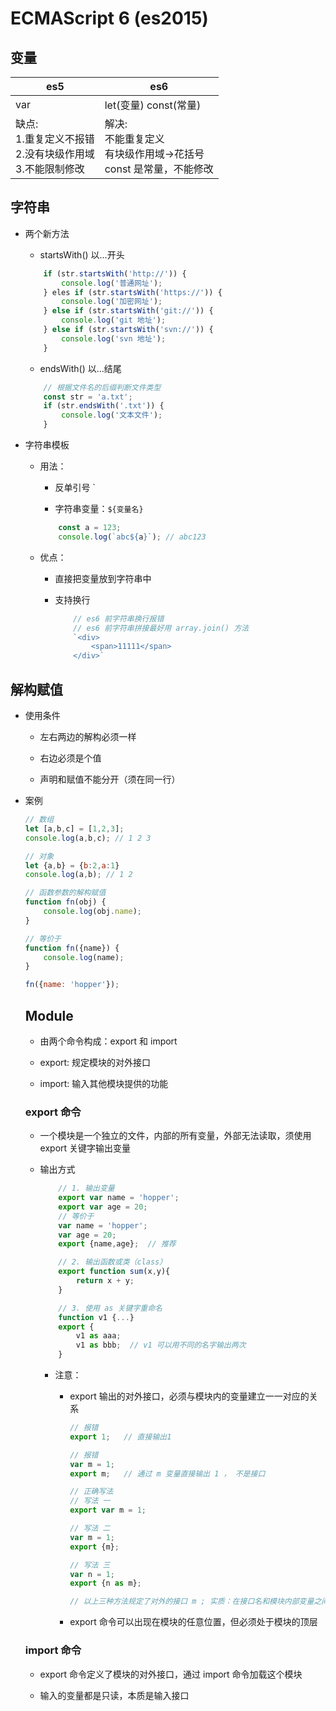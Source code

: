 # ECMAScript 6 (es2015)

## 变量

|es5|es6|
|---|---|
|var|let(变量) const(常量)|
|缺点:<br>1.重复定义不报错<br>2.没有块级作用域<br>3.不能限制修改| 解决:<br>不能重复定义<br>有块级作用域->花括号<br>const 是常量，不能修改

## 字符串

- 两个新方法

    - startsWith()  以...开头

    ```javascript
        if (str.startsWith('http://')) {
            console.log('普通网址');
        } eles if (str.startsWith('https://')) {
            console.log('加密网址');
        } else if (str.startsWith('git://')) {
            console.log('git 地址');
        } else if (str.startsWith('svn://')) {
            console.log('svn 地址');
        }
    ```

    - endsWith()    以...结尾

    ```javascript
        // 根据文件名的后缀判断文件类型
        const str = 'a.txt';
        if (str.endsWith('.txt')) {
            console.log('文本文件');
        }
    ```

- 字符串模板

    - 用法：

        - 反单引号 `

        - 字符串变量：`${变量名}`

        ```javascript
            const a = 123;
            console.log(`abc${a}`); // abc123
        ```

    - 优点：

        - 直接把变量放到字符串中

        - 支持换行
        
            ```javascript
                // es6 前字符串换行报错
                // es6 前字符串拼接最好用 array.join() 方法
                `<div>
                    <span>11111</span>
                </div>`
            ```

## 解构赋值

- 使用条件

    - 左右两边的解构必须一样

    - 右边必须是个值

    - 声明和赋值不能分开（须在同一行）

- 案例

    ```javascript
    // 数组
    let [a,b,c] = [1,2,3];
    console.log(a,b,c); // 1 2 3

    // 对象
    let {a,b} = {b:2,a:1}
    console.log(a,b); // 1 2

    // 函数参数的解构赋值
    function fn(obj) {
        console.log(obj.name);
    }

    // 等价于
    function fn({name}) {
        console.log(name);
    }

    fn({name: 'hopper'});
    ```

    ## Module

    - 由两个命令构成：export 和 import

    - export: 规定模块的对外接口

    - import: 输入其他模块提供的功能

    ### export 命令

    - 一个模块是一个独立的文件，内部的所有变量，外部无法读取，须使用 export 关键字输出变量

    - 输出方式

        ```javascript
            // 1. 输出变量
            export var name = 'hopper';
            export var age = 20;
            // 等价于
            var name = 'hopper';
            var age = 20;
            export {name,age};  // 推荐

            // 2. 输出函数或类（class）
            export function sum(x,y){
                return x + y;
            }

            // 3. 使用 as 关键字重命名
            function v1 {...}
            export {
                v1 as aaa;
                v1 as bbb;  // v1 可以用不同的名字输出两次
            }
        ```
        - 注意：
        
            - export 输出的对外接口，必须与模块内的变量建立一一对应的关系

                ```javascript
                // 报错
                export 1;   // 直接输出1

                // 报错
                var m = 1;
                export m;   // 通过 m 变量直接输出 1 ， 不是接口

                // 正确写法
                // 写法 一
                export var m = 1;

                // 写法 二
                var m = 1;
                export {m};

                // 写法 三
                var n = 1;
                export {n as m};

                // 以上三种方法规定了对外的接口 m ; 实质：在接口名和模块内部变量之间，建立了一一对应的关系. 函数和类的输出，也要遵循这种写法
                ```

            - export 命令可以出现在模块的任意位置，但必须处于模块的顶层

    ### import 命令

    - export 命令定义了模块的对外接口，通过 import 命令加载这个模块

    - 输入的变量都是只读，本质是输入接口

